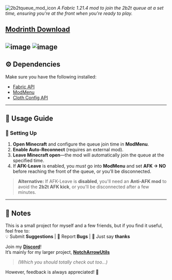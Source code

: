 ![2b2tqueue_mod_icon](https://github.com/user-attachments/assets/7ed9fe95-3169-4c29-9792-289a97a425e0)
*A Fabric 1.21.4 mod to join the 2b2t queue at a set time, ensuring you're at the front when you're ready to play.*  


## [Modrinth Download](https://modrinth.com/mod/2b2t-queue-scheduler/)

![image](https://sloc.xyz/github/NotchArrow/queue2b2t/?category=lines)
![image](https://img.shields.io/modrinth/dt/2b2t-queue-scheduler?style=plastic&logo=modrinth&label=Modrinth&link=https%3A%2F%2Fmodrinth.com%2Fmodpack%2F2b2t-queue-scheduler)
---

## ⚙️ Dependencies  
Make sure you have the following installed:  
- [Fabric API](https://modrinth.com/mod/fabric-api)  
- [ModMenu](https://modrinth.com/mod/modmenu)  
- [Cloth Config API](https://modrinth.com/mod/cloth-config)  

---

## 📖 Usage Guide  

### 🚀 Setting Up  
1. **Open Minecraft** and configure the queue join time in **ModMenu**.  
2. **Enable Auto-Reconnect** (requires an external mod).  
3. **Leave Minecraft open**—the mod will automatically join the queue at the specified time.  
4. If **AFK-Leave** is enabled, you *must* go into **ModMenu** and set **AFK → NO** before reaching the front of the queue, or you’ll be disconnected.  

> **Alternative:** If AFK-Leave is **disabled**, you'll need an **Anti-AFK mod** to avoid the **2b2t AFK kick**, or you'll be disconnected after a few minutes.  

---

## 📝 Notes  
This is a small project for myself and a few friends, but if you find it useful, feel free to:  
💡 Submit **Suggestions** | 🐞 Report **Bugs** | 💬 Just say **thanks**  

Join my **[Discord](https://discord.gg/ZCaGkZeb4C)**!  
It’s mainly for my larger project, **[NotchArrowUtils](https://modrinth.com/mod/notcharrowutils)**  
> _(Which you should totally check out too...)_  

However, feedback is always appreciated! 🚀  
